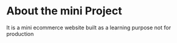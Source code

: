 # About the mini Project
It is a mini ecommerce website built as a learning purpose not for production
